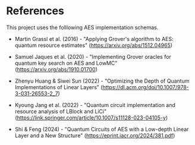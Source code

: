 # References

This project uses the folllowing AES implementation schemas. 

- Martin Grassl et al. (2016) - "Applying Grover's algorithm to AES: quantum resource estimates" (https://arxiv.org/abs/1512.04965)

- Samuel Jaques et al. (2020) - "Implementing Grover oracles for quantum key search on AES and LowMC" (https://arxiv.org/abs/1910.01700)

- Zhenyu Huang & Siwei Sun (2022) - "Optimizing the Depth of Quantum Implementations of Linear Layers" (https://dl.acm.org/doi/10.1007/978-3-031-26553-2_7)

- Kyoung Jang et al. (2022) - "Quantum circuit implementation and resource analysis of LBlock and LiCi" (https://link.springer.com/article/10.1007/s11128-023-04105-y)

- Shi & Feng (2024) - "Quantum Circuits of AES with a Low-depth
Linear Layer and a New Structure" (https://eprint.iacr.org/2024/381.pdf)


